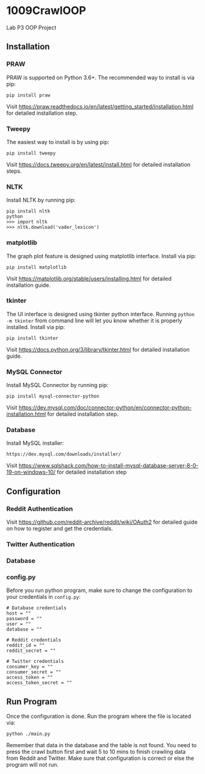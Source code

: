 # 1009CrawlOOP
Lab P3 OOP Project
## Installation
### PRAW
PRAW is supported on Python 3.6+. The recommended way to install is via pip:
```
pip install praw
```
Visit https://praw.readthedocs.io/en/latest/getting_started/installation.html for detailed installation step.
### Tweepy
The easiest way to install is by using pip:
```
pip install tweepy
```
Visit https://docs.tweepy.org/en/latest/install.html for detailed installation steps.
### NLTK
Install NLTK by running pip:
```
pip install nltk
python
>>> import nltk
>>> nltk.download('vader_lexicon')
```
### matplotlib
The graph plot feature is designed using matplotlib interface. Install via pip:
```
pip install matplotlib
```
Visit https://matplotlib.org/stable/users/installing.html for detailed installation guide.
### tkinter
The UI interface is designed using tkinter python interface. Running ```python -m tkinter``` from command line will let you know whether it is properly installed.
Install via pip:
```
pip install tkinter
```
Visit https://docs.python.org/3/library/tkinter.html for detailed installation guide.
### MySQL Connector
Install MySQL Connector by running pip:
```
pip install mysql-connector-python
```
Visit https://dev.mysql.com/doc/connector-python/en/connector-python-installation.html for detailed installation step.
### Database
Install MySQL installer:
```
https://dev.mysql.com/downloads/installer/
```
Visit https://www.sqlshack.com/how-to-install-mysql-database-server-8-0-19-on-windows-10/ for detailed installation step

## Configuration
### Reddit Authentication
Visit https://github.com/reddit-archive/reddit/wiki/OAuth2 for detailed guide on how to register and get the credentials.
### Twitter Authentication

### Database

### config.py
Before you run python program, make sure to change the configuration to your credentials in ```config.py```:
```
# Database credentials
host = ""
password = ""
user = ""
database = ""

# Reddit credentials
reddit_id = ""
reddit_secret = ""

# Twitter credentials
consumer_key = ""
consumer_secret = ""
access_token = ""
access_token_secret = ""
```
## Run Program
Once the configuration is done. Run the program where the file is located via:
```
python ./main.py
```
Remember that data in the database and the table is not found. You need to press the crawl button first and wait 5 to 10 mins to finish crawling data from Reddit and Twitter.
Make sure that configuration is correct or else the program will not run.
